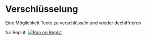 # Verschlüsselung
Eine Möglichkeit Texte zu verschlüsseln und wieder dechiffrieren 

für Repl.it: [![Run on Repl.it](https://repl.it/badge/github/U1finator/Verschl-sselung)](https://repl.it/github/U1finator/Verschl-sselung)
